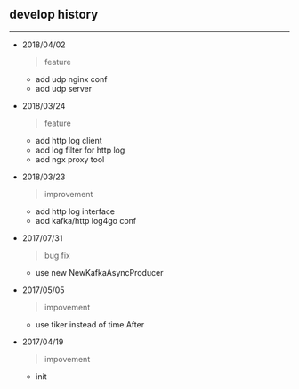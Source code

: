 ## develop history ##
---


- 2018/04/02
    > feature
    * add udp nginx conf
    * add udp server

- 2018/03/24
    > feature
    * add http log client
    * add log filter for http log
    * add ngx proxy tool

- 2018/03/23
    > improvement
    * add http log interface
    * add kafka/http log4go conf

- 2017/07/31
    > bug fix
    * use new NewKafkaAsyncProducer

- 2017/05/05
    > impovement
	* use tiker instead of time.After

- 2017/04/19
    > impovement
	* init

